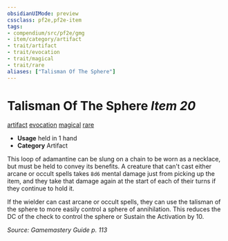 ```yaml
---
obsidianUIMode: preview
cssclass: pf2e,pf2e-item
tags:
- compendium/src/pf2e/gmg
- item/category/artifact
- trait/artifact
- trait/evocation
- trait/magical
- trait/rare
aliases: ["Talisman Of The Sphere"]
---
```

# Talisman Of The Sphere *Item 20*  
[artifact](/rules/traits/artifact-gmg.md)  [evocation](/rules/traits/evocation.md)  [magical](/rules/traits/magical.md)  [rare](/rules/traits/rare.md)  

- **Usage** held in 1 hand
- **Category** Artifact

This loop of adamantine can be slung on a chain to be worn as a necklace, but must be held to convey its benefits. A creature that can't cast either arcane or occult spells takes `8d6` mental damage just from picking up the item, and they take that damage again at the start of each of their turns if they continue to hold it.

If the wielder can cast arcane or occult spells, they can use the talisman of the sphere to more easily control a sphere of annihilation. This reduces the DC of the check to control the sphere or Sustain the Activation by 10.

*Source: Gamemastery Guide p. 113*
